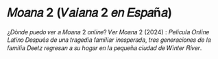 # 𝑀𝑜𝑎𝑛𝑎 2 (𝑉𝑎𝑖𝑎𝑛𝑎 2 𝑒𝑛 𝐸𝑠𝑝𝑎ñ𝑎)
¿𝐷ó𝑛𝑑𝑒 𝑝𝑢𝑒𝑑𝑜 𝑣𝑒𝑟 𝑎 𝑀𝑜𝑎𝑛𝑎 2 𝑜𝑛𝑙𝑖𝑛𝑒? 𝑉𝑒𝑟 𝑀𝑜𝑎𝑛𝑎 2 (2024) : 𝑃𝑒𝑙𝑖𝑐𝑢𝑙𝑎 𝑂𝑛𝑙𝑖𝑛𝑒 𝐿𝑎𝑡𝑖𝑛𝑜 𝐷𝑒𝑠𝑝𝑢é𝑠 𝑑𝑒 𝑢𝑛𝑎 𝑡𝑟𝑎𝑔𝑒𝑑𝑖𝑎 𝑓𝑎𝑚𝑖𝑙𝑖𝑎𝑟 𝑖𝑛𝑒𝑠𝑝𝑒𝑟𝑎𝑑𝑎, 𝑡𝑟𝑒𝑠 𝑔𝑒𝑛𝑒𝑟𝑎𝑐𝑖𝑜𝑛𝑒𝑠 𝑑𝑒 𝑙𝑎 𝑓𝑎𝑚𝑖𝑙𝑖𝑎 𝐷𝑒𝑒𝑡𝑧 𝑟𝑒𝑔𝑟𝑒𝑠𝑎𝑛 𝑎 𝑠𝑢 ℎ𝑜𝑔𝑎𝑟 𝑒𝑛 𝑙𝑎 𝑝𝑒𝑞𝑢𝑒ñ𝑎 𝑐𝑖𝑢𝑑𝑎𝑑 𝑑𝑒 𝑊𝑖𝑛𝑡𝑒𝑟 𝑅𝑖𝑣𝑒𝑟.


